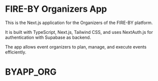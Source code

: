 # FIRE-BY Organizers App

This is the Next.js application for the Organizers of the FIRE-BY platform.

It is built with TypeScript, Next.js, Tailwind CSS, and uses NextAuth.js for authentication with Supabase as backend.

The app allows event organizers to plan, manage, and execute events efficiently.
# BYAPP_ORG
